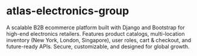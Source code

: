 # atlas-electronics-group
A scalable B2B ecommerce platform built with Django and Bootstrap for high-end electronics retailers. Features product catalogs, multi-location inventory (New York, London, Singapore), user roles, cart & checkout, and future-ready APIs. Secure, customizable, and designed for global growth.
